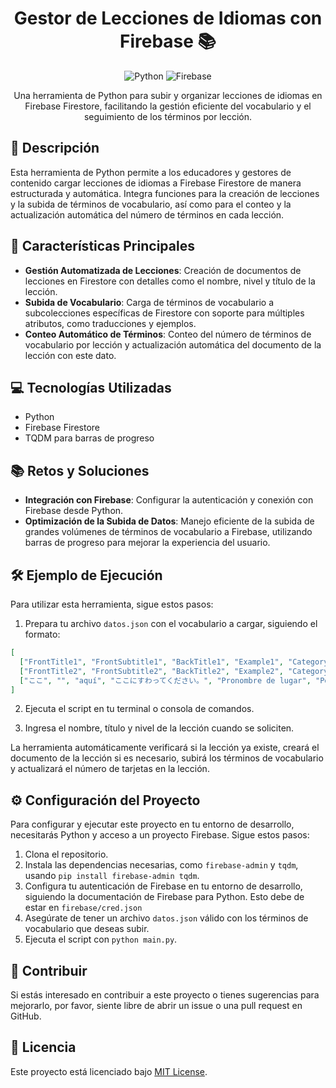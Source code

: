 <div align="center">

# Gestor de Lecciones de Idiomas con Firebase 📚

![Python](https://img.shields.io/badge/Python-3776AB?style=for-the-badge&logo=python&logoColor=white)
![Firebase](https://img.shields.io/badge/Firebase-FFCA28?style=for-the-badge&logo=firebase&logoColor=black)

Una herramienta de Python para subir y organizar lecciones de idiomas en Firebase Firestore, facilitando la gestión eficiente del vocabulario y el seguimiento de los términos por lección.

</div>

## 🚀 Descripción

Esta herramienta de Python permite a los educadores y gestores de contenido cargar lecciones de idiomas a Firebase Firestore de manera estructurada y automática. Integra funciones para la creación de lecciones y la subida de términos de vocabulario, así como para el conteo y la actualización automática del número de términos en cada lección.

## 🌟 Características Principales

- **Gestión Automatizada de Lecciones**: Creación de documentos de lecciones en Firestore con detalles como el nombre, nivel y título de la lección.
- **Subida de Vocabulario**: Carga de términos de vocabulario a subcolecciones específicas de Firestore con soporte para múltiples atributos, como traducciones y ejemplos.
- **Conteo Automático de Términos**: Conteo del número de términos de vocabulario por lección y actualización automática del documento de la lección con este dato.

## 💻 Tecnologías Utilizadas

- Python
- Firebase Firestore
- TQDM para barras de progreso

## 📚 Retos y Soluciones

- **Integración con Firebase**: Configurar la autenticación y conexión con Firebase desde Python.
- **Optimización de la Subida de Datos**: Manejo eficiente de la subida de grandes volúmenes de términos de vocabulario a Firebase, utilizando barras de progreso para mejorar la experiencia del usuario.

## 🛠 Ejemplo de Ejecución

Para utilizar esta herramienta, sigue estos pasos:

1. Prepara tu archivo `datos.json` con el vocabulario a cargar, siguiendo el formato:
```json
[
  ["FrontTitle1", "FrontSubtitle1", "BackTitle1", "Example1", "Category1", "ExampleTranslation1"],
  ["FrontTitle2", "FrontSubtitle2", "BackTitle2", "Example2", "Category2", "ExampleTranslation2"],
  ["ここ", "", "aquí", "ここにすわってください。", "Pronombre de lugar", "Por favor, siéntate aquí."],
]
```

2. Ejecuta el script en tu terminal o consola de comandos.

3. Ingresa el nombre, título y nivel de la lección cuando se soliciten.

La herramienta automáticamente verificará si la lección ya existe, creará el documento de la lección si es necesario, subirá los términos de vocabulario y actualizará el número de tarjetas en la lección.

## ⚙️ Configuración del Proyecto

Para configurar y ejecutar este proyecto en tu entorno de desarrollo, necesitarás Python y acceso a un proyecto Firebase. Sigue estos pasos:

1. Clona el repositorio.
2. Instala las dependencias necesarias, como `firebase-admin` y `tqdm`, usando `pip install firebase-admin tqdm`.
3. Configura tu autenticación de Firebase en tu entorno de desarrollo, siguiendo la documentación de Firebase para Python. Esto debe de estar en `firebase/cred.json`
4. Asegúrate de tener un archivo `datos.json` válido con los términos de vocabulario que deseas subir.
5. Ejecuta el script con `python main.py`.

## 🤝 Contribuir

Si estás interesado en contribuir a este proyecto o tienes sugerencias para mejorarlo, por favor, siente libre de abrir un issue o una pull request en GitHub.

## 📝 Licencia

Este proyecto está licenciado bajo [MIT License](LICENSE).